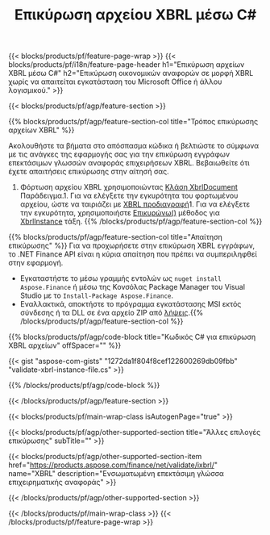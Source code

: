 ﻿---
title: Επικύρωση αρχείου XBRL μέσω C#
description: Δείγμα κώδικα για επικύρωση αρχείου XBRL. Χρησιμοποιήστε API παράδειγμα κώδικα για να επικυρώσετε ομαδικά αρχεία XBRL εντός εφαρμογών που βασίζονται σε .NET. 
url: /el/net/validate/xbrl/
family: finance
platformtag: net
feature: validate
informat: XBRL
outformat: 
otherformats: 
---
{{< blocks/products/pf/feature-page-wrap >}}
{{< blocks/products/pf/i18n/feature-page-header h1="Επικύρωση αρχείων XBRL μέσω C#" h2="Επικύρωση οικονομικών αναφορών σε μορφή XBRL χωρίς να απαιτείται εγκατάσταση του Microsoft Office ή άλλου λογισμικού." >}}

{{< blocks/products/pf/agp/feature-section >}}

{{% blocks/products/pf/agp/feature-section-col title="Τρόπος επικύρωσης αρχείων XBRL" %}}

Ακολουθήστε τα βήματα στο απόσπασμα κώδικα ή βελτιώστε το σύμφωνα με τις ανάγκες της εφαρμογής σας για την επικύρωση εγγράφων επεκτάσιμων γλωσσών αναφοράς επιχειρήσεων XBRL. Βεβαιωθείτε ότι έχετε απαιτήσεις επικύρωσης στην αίτησή σας.

1. Φόρτωση αρχείου XBRL χρησιμοποιώντας [Κλάση XbrlDocument](https://apireference.aspose.com/finance/net/aspose.finance.xbrl/xbrldocument) Παράδειγμα.1. Για να ελέγξετε την εγκυρότητα του φορτωμένου αρχείου, ώστε να ταιριάζει με [XBRL προδιαγραφή](http://www.xbrl.org/specification/inlinexbrl-part1/rec-2013-11-18/inlinexbrl-part1-rec-2013-11-18.html)1. Για να ελέγξετε την εγκυρότητα, χρησιμοποιήστε [Επικυρώνω()](https://apireference.aspose.com/finance/net/aspose.finance.xbrl/xbrlinstance/methods/validate) μέθοδος για [XbrlInstance](https://apireference.aspose.com/finance/net/aspose.finance.xbrl/xbrlinstance) τάξη.
{{% /blocks/products/pf/agp/feature-section-col %}}

{{% blocks/products/pf/agp/feature-section-col title="Απαίτηση επικύρωσης" %}}
Για να προχωρήσετε στην επικύρωση XBRL εγγράφων, το .NET Finance API είναι η κύρια απαίτηση που πρέπει να συμπεριληφθεί στην εφαρμογή. 
- Εγκαταστήστε το μέσω γραμμής εντολών ως ```nuget install Aspose.Finance``` ή μέσω της Κονσόλας Package Manager του Visual Studio με το ```Install-Package Aspose.Finance```.
- Εναλλακτικά, αποκτήστε το πρόγραμμα εγκατάστασης MSI εκτός σύνδεσης ή τα DLL σε ένα αρχείο ZIP από [λήψεις](https://downloads.aspose.com/finance/net).{{% /blocks/products/pf/agp/feature-section-col %}}

{{% blocks/products/pf/agp/code-block title="Κωδικός C# για επικύρωση XBRL αρχείων" offSpacer="" %}}

{{< gist "aspose-com-gists" "1272da1f804f8cef122600269db09fbb" "validate-xbrl-instance-file.cs" >}}

{{% /blocks/products/pf/agp/code-block %}}

{{< /blocks/products/pf/agp/feature-section >}}

{{< blocks/products/pf/main-wrap-class isAutogenPage="true" >}}

{{< blocks/products/pf/agp/other-supported-section title="Άλλες επιλογές επικύρωσης" subTitle="" >}}

{{< blocks/products/pf/agp/other-supported-section-item href="https://products.aspose.com/finance/net/validate/ixbrl/" name="XBRL" description="Ενσωματωμένη επεκτάσιμη γλώσσα επιχειρηματικής αναφοράς" >}}

{{< /blocks/products/pf/agp/other-supported-section >}}

{{< /blocks/products/pf/main-wrap-class >}}
{{< /blocks/products/pf/feature-page-wrap >}}